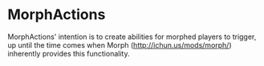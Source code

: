 MorphActions
============

MorphActions' intention is to create abilities for morphed players to trigger, up until the time comes when Morph (http://ichun.us/mods/morph/) inherently provides this functionality.
